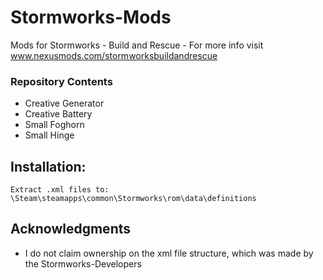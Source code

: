 # Stormworks-Mods
Mods for Stormworks - Build and Rescue - For more info visit www.nexusmods.com/stormworksbuildandrescue

### Repository Contents
* Creative Generator
* Creative Battery
* Small Foghorn
* Small Hinge


## Installation:
```
Extract .xml files to: \Steam\steamapps\common\Stormworks\rom\data\definitions
```

## Acknowledgments
* I do not claim ownership on the xml file structure, which was made by the Stormworks-Developers

